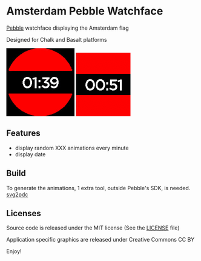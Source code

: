 Amsterdam Pebble Watchface
==========================

[Pebble](https://www.pebble.com/) watchface displaying the Amsterdam flag

Designed for Chalk and Basalt platforms

![Chalk roll animation](/assets/chalk/animation_roll.gif?raw=true "Roll animation")
![Basalt slide animation](/assets/basalt/animation_slide.gif?raw=true "Slide animation")

Features
--------

- display random XXX animations every minute
- display date

Build
-----

To generate the animations, 1 extra tool, outside Pebble's SDK, is needed.
[svg2pdc](https://github.com/tardypad/pebble-svg2pdc/blob/master/tools/svg2pdc.py)

Licenses
--------

Source code is released under the MIT license (See the [LICENSE](LICENSE) file)

Application specific graphics are released under Creative Commons CC BY


Enjoy!